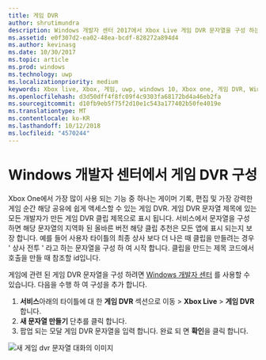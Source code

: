 ```yaml
---
title: 게임 DVR
author: shrutimundra
description: Windows 개발자 센터 2017에서 Xbox Live 게임 DVR 문자열을 구성 하는 방법을 알아봅니다
ms.assetid: e0f307d2-ea02-48ea-bcdf-828272a894d4
ms.author: kevinasg
ms.date: 10/30/2017
ms.topic: article
ms.prod: windows
ms.technology: uwp
ms.localizationpriority: medium
keywords: Xbox live, Xbox, 게임, uwp, windows 10, Xbox one, 게임 DVR, Windows 개발자 센터
ms.openlocfilehash: d3d50dff4f8fc09f4c9303fa68172bd4a46eb2fa
ms.sourcegitcommit: d10fb9eb5f75f2d10e1c543a177402b50fe4019e
ms.translationtype: MT
ms.contentlocale: ko-KR
ms.lasthandoff: 10/12/2018
ms.locfileid: "4570244"
---
```

# <a name="configuring-game-dvr-on-windows-dev-center"></a>Windows 개발자 센터에서 게임 DVR 구성

Xbox One에서 가장 많이 사용 되는 기능 중 하나는 게이머 기록, 편집 및 가장 강력한 게임 순간 해당 공유에 쉽게 액세스할 수 있는 게임 DVR. 게임 DVR 문자열 제목에 있는 모든 개발자가 만든 게임 DVR 클립 제목으로 표시 됩니다. 서비스에서 문자열을 구성 하면 해당 문자열의 지역화 된 올바른 버전 해당 클립 추천은 모든 앱에 표시 되는지 보장 합니다. 예를 들어 사용자 타이틀의 최종 상사 보다 더 나은 때 클립을 만들려는 경우 ' 상사 전투 ' 라고 하는 문자열을 구성 하 여 시작 합니다. 클립을 만드는 제목 코드에서 호출을 만들 때 참조할 id입니다.

게임에 관련 된 게임 DVR 문자열을 구성 하려면 [Windows 개발자 센터](https://developer.microsoft.com/dashboard) 를 사용할 수 있습니다. 다음을 수행 하 여 구성을 추가 합니다.

1. **서비스**아래의 타이틀에 대 한 **게임 DVR** 섹션으로 이동 > **Xbox Live** > **게임 DVR**합니다.
2. **새 문자열 만들기** 단추를 클릭 합니다.
3. 팝업 되는 모달 게임 DVR 문자열을 입력 합니다. 완료 되 면 **확인**을 클릭 합니다.

![새 게임 dvr 문자열 대화의 이미지](../../images/dev-center/game-dvr/game-dvr-1.png)
